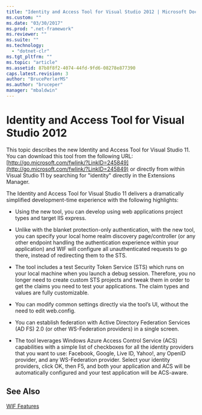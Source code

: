 ```yaml
---
title: "Identity and Access Tool for Visual Studio 2012 | Microsoft Docs"
ms.custom: ""
ms.date: "03/30/2017"
ms.prod: ".net-framework"
ms.reviewer: ""
ms.suite: ""
ms.technology: 
  - "dotnet-clr"
ms.tgt_pltfrm: ""
ms.topic: "article"
ms.assetid: 87b8f8f2-4074-44fd-9fd6-08278e877390
caps.latest.revision: 3
author: "BrucePerlerMS"
ms.author: "bruceper"
manager: "mbaldwin"
---
```

# Identity and Access Tool for Visual Studio 2012
This topic describes the new Identity and Access Tool for Visual Studio 11. You can download this tool from the following URL: [http://go.microsoft.com/fwlink/?LinkID=245849](http://go.microsoft.com/fwlink/?LinkID=245849) or directly from within Visual Studio 11 by searching for "identity" directly in the Extensions Manager.  
  
 The Identity and Access Tool for Visual Studio 11 delivers a dramatically simplified development-time experience with the following highlights:  
  
-   Using the new tool, you can develop using web applications project types and target IIS express.  
  
-   Unlike with the blanket protection-only authentication, with the new tool, you can specify your local home realm discovery page/controller (or any other endpoint handling the authentication experience within your application) and WIF will configure all unauthenticated requests to go there, instead of redirecting them to the STS.  
  
-   The tool includes a test Security Token Service (STS) which runs on your local machine when you launch a debug session. Therefore, you no longer need to create custom STS projects and tweak them in order to get the claims you need to test your applications. The claim types and values are fully customizable.  
  
-   You can modify common settings directly via the tool’s UI, without the need to edit web.config.  
  
-   You can establish federation with Active Directory Federation Services (AD FS) 2.0 (or other WS-Federation providers) in a single screen.  
  
-   The tool leverages Windows Azure Access Control Service (ACS) capabilities with a simple list of checkboxes for all the identity providers that you want to use: Facebook, Google, Live ID, Yahoo!, any OpenID provider, and any WS-Federation provider. Select your identity providers, click OK, then F5, and both your application and ACS will be automatically configured and your test application will be ACS-aware.  
  
## See Also  
 [WIF Features](../../../docs/framework/security/wif-features.md)